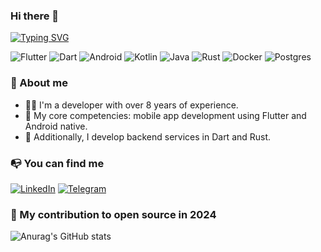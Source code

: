### Hi there 👋

<a href="https://git.io/typing-svg"><img src="https://readme-typing-svg.herokuapp.com?font=Fira+Code&pause=500&color=1B6B1B&multiline=true&repeat=false&random=false&width=435&lines=%F0%9F%92%AC+I+use+these+technologies;%F0%9F%8C%8D+To+make+the+world+a+better+place." alt="Typing SVG" /></a>

![Flutter](https://img.shields.io/badge/Flutter-%2302569B.svg?style=for-the-badge&logo=Flutter&logoColor=white)
![Dart](https://img.shields.io/badge/dart-%230175C2.svg?style=for-the-badge&logo=dart&logoColor=white)
![Android](https://img.shields.io/badge/Android-3DDC84?style=for-the-badge&logo=android&logoColor=white)
![Kotlin](https://img.shields.io/badge/kotlin-%237F52FF.svg?style=for-the-badge&logo=kotlin&logoColor=white)
![Java](https://img.shields.io/badge/java-%23ED8B00.svg?style=for-the-badge&logo=openjdk&logoColor=white)
![Rust](https://img.shields.io/badge/rust-%23000000.svg?style=for-the-badge&logo=rust&logoColor=white)
![Docker](https://img.shields.io/badge/docker-%230db7ed.svg?style=for-the-badge&logo=docker&logoColor=white)
![Postgres](https://img.shields.io/badge/postgres-%23316192.svg?style=for-the-badge&logo=postgresql&logoColor=white)

### 🙊 About me

* 🧑‍💻 I'm a developer with over 8 years of experience.
* 🚀 My core competencies: mobile app development using Flutter and Android native.
* 💎 Additionally, I develop backend services in Dart and Rust.

### 📭 You can find me

[![LinkedIn](https://img.shields.io/badge/linkedin-%230077B5.svg?style=for-the-badge&logo=linkedin&logoColor=white)](https://www.linkedin.com/in/aleksandr-beliakov-05594a124/)
[![Telegram](https://img.shields.io/badge/Telegram-2CA5E0?style=for-the-badge&logo=telegram&logoColor=white)](https://t.me/mozomig)

### 🍵 My contribution to open source in 2024

![Anurag's GitHub stats](https://github-readme-stats.vercel.app/api?username=mozomig&show=prs_merged,prs_merged_percentage&theme=merko&show_icons=true&hide=stars)

